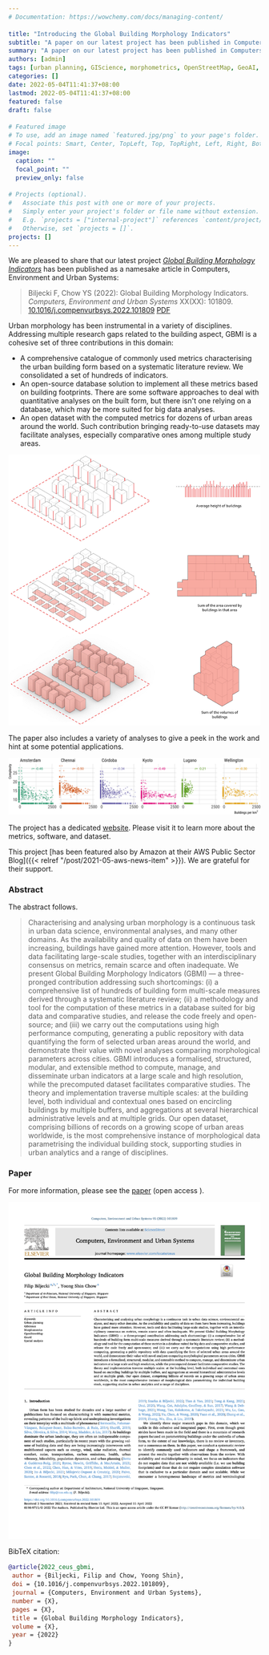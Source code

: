 ```yaml
---
# Documentation: https://wowchemy.com/docs/managing-content/

title: "Introducing the Global Building Morphology Indicators"
subtitle: "A paper on our latest project has been published in Computers, Environment and Urban Systems. And more."
summary: "A paper on our latest project has been published in Computers, Environment and Urban Systems. And more."
authors: [admin]
tags: [urban planning, GIScience, morphometrics, OpenStreetMap, GeoAI, spatial analysis]
categories: []
date: 2022-05-04T11:41:37+08:00
lastmod: 2022-05-04T11:41:37+08:00
featured: false
draft: false

# Featured image
# To use, add an image named `featured.jpg/png` to your page's folder.
# Focal points: Smart, Center, TopLeft, Top, TopRight, Left, Right, BottomLeft, Bottom, BottomRight.
image:
  caption: ""
  focal_point: ""
  preview_only: false

# Projects (optional).
#   Associate this post with one or more of your projects.
#   Simply enter your project's folder or file name without extension.
#   E.g. `projects = ["internal-project"]` references `content/project/deep-learning/index.md`.
#   Otherwise, set `projects = []`.
projects: []
---
```


We are pleased to share that our latest project [_Global Building Morphology Indicators_](/project/gbmi/) has been 
published as a namesake article in Computers, Environment and Urban Systems:

> Biljecki F, Chow YS (2022): Global Building Morphology Indicators. _Computers, Environment and Urban Systems_ XX(XX): 101809.
> [<i class="ai ai-doi-square ai"></i>10.1016/j.compenvurbsys.2022.101809](https://doi.org/10.1016/j.compenvurbsys.2022.101809) [<i class="far fa-file-pdf"></i> PDF](/publication/2022-ceus-gbmi/2022-ceus-gbmi.pdf)</i><i class="ai ai-open-access-square ai"></i>

Urban morphology has been instrumental in a variety of disciplines. 
Addressing multiple research gaps related to the building aspect, GBMI is a cohesive set of three contributions in this domain:

* A comprehensive catalogue of commonly used metrics characterising the urban building form based on a systematic literature review. We consolidated a set of hundreds of indicators.
* An open-source database solution to implement all these metrics based on building footprints. There are some software approaches to deal with quantitative analyses on the built form, but there isn't one relying on a database, which may be more suited for big data analyses.
* An open dataset with the computed metrics for dozens of urban areas around the world. Such contribution bringing ready-to-use datasets may facilitate analyses, especially comparative ones among multiple study areas.

![](zone-level2.jpg "Examples of aggregated indicators that are based on summary statistics from an array of values such as building heights. Each of these indicators has several counterparts pertaining to the same array of values, such as minimum value and standard deviation.")

The paper also includes a variety of analyses to give a peek in the work and hint at some potential applications.

![](complexity_corr.png "The relationship between the complexity of buildings and their normalised number in a zone. These two aggregated indicators are usually negatively correlated, with some exceptions.")

The project has a dedicated [website](/project/gbmi).
Please visit it to learn more about the metrics, software, and dataset.

This project [has been featured also by Amazon at their AWS Public Sector Blog]({{< relref "/post/2021-05-aws-news-item" >}}).
We are grateful for their support.

### Abstract

The abstract follows.

> Characterising and analysing urban morphology is a continuous task in urban data science, environmental analyses, and many other domains. As the availability and quality of data on them have been increasing, buildings have gained more attention. However, tools and data facilitating large-scale studies, together with an interdisciplinary consensus on metrics, remain scarce and often inadequate. We present Global Building Morphology Indicators (GBMI) — a three-pronged contribution addressing such shortcomings: (i) a comprehensive list of hundreds of building form multi-scale measures derived through a systematic literature review; (ii) a methodology and tool for the computation of these metrics in a database suited for big data and comparative studies, and release the code freely and open-source; and (iii) we carry out the computations using high performance computing, generating a public repository with data quantifying the form of selected urban areas around the world, and demonstrate their value with novel analyses comparing morphological parameters across cities. GBMI introduces a formalised, structured, modular, and extensible method to compute, manage, and disseminate urban indicators at a large scale and high resolution, while the precomputed dataset facilitates comparative studies. The theory and implementation traverse multiple scales: at the building level, both individual and contextual ones based on encircling buildings by multiple buffers, and aggregations at several hierarchical administrative levels and at multiple grids. Our open dataset, comprising billions of records on a growing scope of urban areas worldwide, is the most comprehensive instance of morphological data parametrising the individual building stock, supporting studies in urban analytics and a range of disciplines.


### Paper 

For more information, please see the [paper](/publication/2022-ceus-gbmi/) (open 
access <i class="ai ai-open-access-square ai"></i>).

[![](page-one.png)](/publication/2022-ceus-gbmi/)

BibTeX citation:
```bibtex
@article{2022_ceus_gbmi,
 author = {Biljecki, Filip and Chow, Yoong Shin},
 doi = {10.1016/j.compenvurbsys.2022.101809},
 journal = {Computers, Environment and Urban Systems},
 number = {X},
 pages = {X},
 title = {Global Building Morphology Indicators},
 volume = {X},
 year = {2022}
}
```


